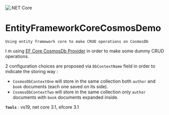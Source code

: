 ![.NET Core](https://github.com/aimenux/EntityFrameworkCoreCosmosDemo/workflows/.NET%20Core/badge.svg)
# EntityFrameworkCoreCosmosDemo
```
Using entity framework core to make CRUD operations on CosmosDb
```

I m using [EF Core CosmosDb Provider](https://www.nuget.org/packages/Microsoft.EntityFrameworkCore.Cosmos) in order to make some dummy CRUD operations.

2 configuration choices are proposed via `DbContextName` field in order to indicate the storing way : 
- `CosmosDbContextOne` will store in the same collection both `author` and `book` documents (each one saved on its side).
- `CosmosDbContextTwo` will store in the same collection only `author` documents with `book` documents expanded inside.

**`Tools`** : vs19, net core 3.1, efcore 3.1